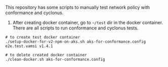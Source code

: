 This repository has some scripts to manually test network policy with conformance and cyclonus.

1. After creating docker container, go to `~/test` dir in the docker container. There are all scripts to run conformance and cyclonus tests.
```shell
# to create test docker container
./setup-docker-for-v2-npm-on-aks.sh aks-for-conformance.config e2e.test.vamsi v1.4.1  

# to delete created docker container
./clean-docker.sh aks-for-conformance.config
```

